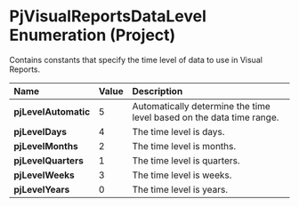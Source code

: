 
# PjVisualReportsDataLevel Enumeration (Project)

Contains constants that specify the time level of data to use in Visual Reports.



|**Name**|**Value**|**Description**|
|:-----|:-----|:-----|
| **pjLevelAutomatic**|5|Automatically determine the time level based on the data time range.|
| **pjLevelDays**|4|The time level is days.|
| **pjLevelMonths**|2|The time level is months.|
| **pjLevelQuarters**|1|The time level is quarters.|
| **pjLevelWeeks**|3|The time level is weeks.|
| **pjLevelYears**|0|The time level is years.|
